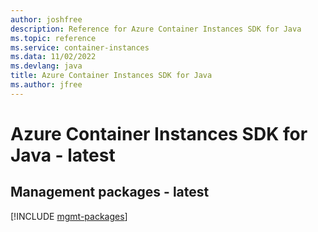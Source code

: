 ```yaml
---
author: joshfree
description: Reference for Azure Container Instances SDK for Java
ms.topic: reference
ms.service: container-instances
ms.data: 11/02/2022
ms.devlang: java
title: Azure Container Instances SDK for Java
ms.author: jfree
---
```

# Azure Container Instances SDK for Java - latest

## Management packages - latest
[!INCLUDE [mgmt-packages](container-instances-mgmt-index.md)]